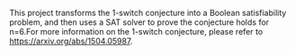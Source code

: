 This project transforms the 1-switch conjecture into a Boolean satisfiability problem, and then uses a SAT solver to prove the conjecture holds for n=6.For more information on the 1-switch conjecture, please refer to https://arxiv.org/abs/1504.05987.


